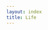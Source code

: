```yaml
---
layout: index
title: Life
---
```


<canvas id="life" height="1000" width="1000"></canvas>

<script type="text/javascript">
	$(function(){
		var canvas=document.getElementById('life');
		var ctx=canvas.getContext('2d');
		var defaultWidth = 100;
		var defaultHeight = 100;
		var pointWidth = 10;
		var pointMargin = 1;
		var points = {};
		var tmpPoints = {};
		var startPoints = [[1,2],[2,3],[3,1],[3,2],[3,3]];
		

		function init(){
			for(var i = 0 ; i < defaultWidth ; i++){
				points[i] = {};
				tmpPoints[i] = {};
				for(var j = 0 ; j < defaultHeight ; j++){
					points[i][j] = 0;
					tmpPoints[i][j] = 0;
				}
			}

			for(var i in startPoints){
				points[startPoints[i][0]][startPoints[i][1]] = 1;
			}


			canvas.addEventListener('click', function(e){
				console.log(e);
				var x = Math.floor(e.offsetX / pointWidth + pointMargin) - 1;
				var y = Math.floor(e.offsetY / pointWidth + pointMargin) - 1;
				points[x][y] = 1;
				// redraw();
			});
			
			redraw();
		}

		function redraw(){

			for(var i = 0 ; i < defaultWidth ; i++){
				for(var j = 0 ; j < defaultHeight ; j++){
					var leftPx = i * (pointWidth + pointMargin);
					var topPx = j * (pointWidth + pointMargin);
					var arr = [leftPx,topPx,leftPx + pointWidth,topPx + pointWidth];
					if (points[i][j] == 1) {
						ctx.fillStyle="#FF0000";
						ctx.fillRect(leftPx,topPx,pointWidth,pointWidth);
					}else{
						ctx.fillStyle="#FFFFFF";
						ctx.fillRect(leftPx,topPx,pointWidth,pointWidth);
					}
				}
			}

			recount();
			setTimeout(redraw,50);
		}

		function recount(){
			for(var i = 0 ; i < defaultWidth ; i++){
				for(var j = 0 ; j < defaultHeight ; j++){
					status = getStatus(i,j);
					switch (status){
						case 'tooLittle':
							tmpPoints[i][j] = 0;
							break;
						case 'tooMuch':
							tmpPoints[i][j] = 0;
							break;
						case 'born':
							tmpPoints[i][j] = 1;
							break;
						case 'normal':
							tmpPoints[i][j] = points[i][j];
							break;
					}
				}
				// console.log("-");
			}

			for(var i = 0 ; i < defaultWidth ; i++){
				for(var j = 0 ; j < defaultHeight ; j++){
					points[i][j] = tmpPoints[i][j];
				}
			}
		}

		function getStatus(i,j){
			
			var count = 0;
			var neighbour = [[-1,-1],[-1,0],[-1,1],[0,-1],[0,1],[1,-1],[1,0],[1,1]];
			for(var k in neighbour){
				if(i + neighbour[k][0] >= 0 && i + neighbour[k][0] < defaultWidth){
					if(j + neighbour[k][1] >= 0 && j + neighbour[k][1] < defaultHeight){
						if (points[i + neighbour[k][0]][j + neighbour[k][1]]) {
							count++;
						};
					}
				}
			}

			// console.log("(%d,%d) 's count is %d", i, j , count);
			if(count < 2){
				return 'tooLittle';
			}else if(count > 3){
				return 'tooMuch';
			}else if(count == 3){
				return 'born';
			}else if(count == 2){
				return 'normal';
			}
		}

		init();
	});
</script>